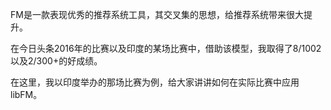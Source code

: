 FM是一款表现优秀的推荐系统工具，其交叉集的思想，给推荐系统带来很大提升。

在今日头条2016年的比赛以及印度的某场比赛中，借助该模型，我取得了8/1002以及2/300+的好成绩。

在这里，我以印度举办的那场比赛为例，给大家讲讲如何在实际比赛中应用libFM。
